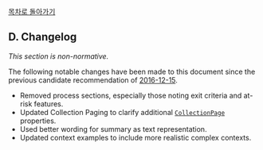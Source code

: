 [목차로 돌아가기](ActivityStreams2.0Contents.md)

## D. Changelog

_This section is non-normative._

The following notable changes have been made to this document since the previous candidate recommendation of [2016-12-15](https://www.w3.org/TR/2016/CR-activitystreams-core-20161215/#changelog).

- Removed process sections, especially those noting exit criteria and at-risk features.
- Updated Collection Paging to clarify additional [`CollectionPage`](https://www.w3.org/TR/activitystreams-core/#dfn-collectionpage) properties.
- Used better wording for summary as text representation.
- Updated context examples to include more realistic complex contexts.
